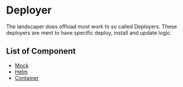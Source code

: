 # Deployer

The landscaper does offload most work to so called Deployers.
These deployers are ment to have specific deploy, install and update logic.

## List of Component

- [Mock](mock.md)
- [Helm](helm.md)
- [Container](container.md)